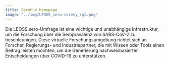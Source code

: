 ```yaml
---
title: SeroHub homepage
image: "../img/LEOSS_sero-survey_rgb.png"
---
```


Die LEOSS.sero-Umfrage ist eine wichtige und unabhängige Infrastruktur, um die Forschung über die Seroprävalenz von SARS-CoV-2 zu beschleunigen. Diese virtuelle Forschungsumgebung richtet sich an Forscher, Regierungs- und Industriepartner, die mit Wissen oder Tools einen Beitrag leisten möchten, um die Generierung nachweisbasierter Entscheidungen über COVID-19 zu unterstützen.